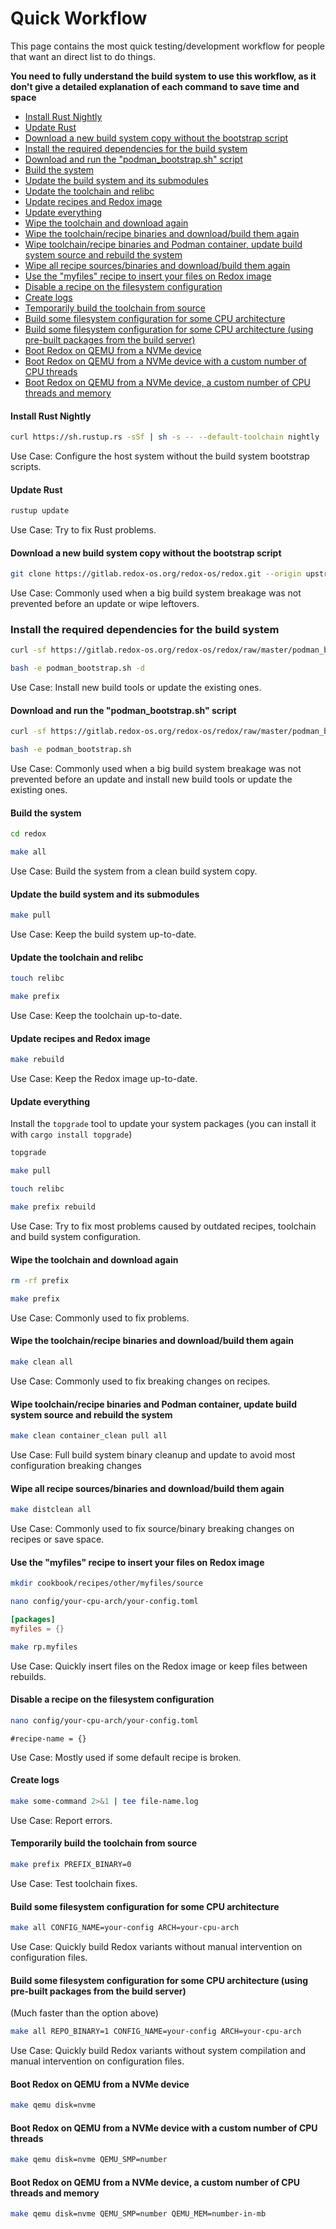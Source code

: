 # Quick Workflow

This page contains the most quick testing/development workflow for people that want an direct list to do things.

**You need to fully understand the build system to use this workflow, as it don't give a detailed explanation of each command to save time and space**

- [Install Rust Nightly](#install-rust-nightly)
- [Update Rust](#update-rust)
- [Download a new build system copy without the bootstrap script](#download-a-new-build-system-copy-without-the-bootstrap-script)
- [Install the required dependencies for the build system](#install-the-required-dependencies-for-the-build-system)
- [Download and run the "podman_bootstrap.sh" script](#download-and-run-the-podman_bootstrapsh-script)
- [Build the system](#build-the-system)
- [Update the build system and its submodules](#update-the-build-system-and-its-submodules)
- [Update the toolchain and relibc](#update-the-toolchain-and-relibc)
- [Update recipes and Redox image](#update-recipes-and-redox-image)
- [Update everything](#update-everything)
- [Wipe the toolchain and download again](#wipe-the-toolchain-and-download-again)
- [Wipe the toolchain/recipe binaries and download/build them again](#wipe-the-toolchainrecipe-binaries-and-downloadbuild-them-again)
- [Wipe toolchain/recipe binaries and Podman container, update build system source and rebuild the system](#wipe-toolchainrecipe-binaries-and-podman-container-update-build-system-source-and-rebuild-the-system)
- [Wipe all recipe sources/binaries and download/build them again](#wipe-all-recipe-sourcesbinaries-and-downloadbuild-them-again)
- [Use the "myfiles" recipe to insert your files on Redox image](#use-the-myfiles-recipe-to-insert-your-files-on-redox-image)
- [Disable a recipe on the filesystem configuration](#disable-a-recipe-on-the-filesystem-configuration)
- [Create logs](#create-logs)
- [Temporarily build the toolchain from source](#temporarily-build-the-toolchain-from-source)
- [Build some filesystem configuration for some CPU architecture](#build-some-filesystem-configuration-for-some-cpu-architecture)
- [Build some filesystem configuration for some CPU architecture (using pre-built packages from the build server)](#build-some-filesystem-configuration-for-some-cpu-architecture-using-pre-built-packages-from-the-build-server)
- [Boot Redox on QEMU from a NVMe device](#boot-redox-on-qemu-from-a-nvme-device)
- [Boot Redox on QEMU from a NVMe device with a custom number of CPU threads](#boot-redox-on-qemu-from-a-nvme-device-with-a-custom-number-of-cpu-threads)
- [Boot Redox on QEMU from a NVMe device, a custom number of CPU threads and memory](#boot-redox-on-qemu-from-a-nvme-device-a-custom-number-of-cpu-threads-and-memory)

#### Install Rust Nightly

```sh
curl https://sh.rustup.rs -sSf | sh -s -- --default-toolchain nightly
```

Use Case: Configure the host system without the build system bootstrap scripts.

#### Update Rust

```sh
rustup update
```

Use Case: Try to fix Rust problems.

#### Download a new build system copy without the bootstrap script

```sh
git clone https://gitlab.redox-os.org/redox-os/redox.git --origin upstream --recursive
```

Use Case: Commonly used when a big build system breakage was not prevented before an update or wipe leftovers.

### Install the required dependencies for the build system

```sh
curl -sf https://gitlab.redox-os.org/redox-os/redox/raw/master/podman_bootstrap.sh -o podman_bootstrap.sh
```

```sh
bash -e podman_bootstrap.sh -d
```

Use Case: Install new build tools or update the existing ones.

#### Download and run the "podman_bootstrap.sh" script

```sh
curl -sf https://gitlab.redox-os.org/redox-os/redox/raw/master/podman_bootstrap.sh -o podman_bootstrap.sh
```

```sh
bash -e podman_bootstrap.sh
```

Use Case: Commonly used when a big build system breakage was not prevented before an update and install new build tools or update the existing ones.

#### Build the system

```sh
cd redox
```

```sh
make all
```

Use Case: Build the system from a clean build system copy.

#### Update the build system and its submodules

```sh
make pull
```

Use Case: Keep the build system up-to-date.

#### Update the toolchain and relibc

```sh
touch relibc
```

```sh
make prefix
```

Use Case: Keep the toolchain up-to-date.

#### Update recipes and Redox image

```sh
make rebuild
```

Use Case: Keep the Redox image up-to-date.

#### Update everything

Install the `topgrade` tool to update your system packages (you can install it with `cargo install topgrade`)

```sh
topgrade
```

```sh
make pull
```

```sh
touch relibc
```

```sh
make prefix rebuild
```

Use Case: Try to fix most problems caused by outdated recipes, toolchain and build system configuration.

#### Wipe the toolchain and download again

```sh
rm -rf prefix
```

```sh
make prefix
```

Use Case: Commonly used to fix problems.

#### Wipe the toolchain/recipe binaries and download/build them again

```sh
make clean all
```

Use Case: Commonly used to fix breaking changes on recipes.

#### Wipe toolchain/recipe binaries and Podman container, update build system source and rebuild the system

```sh
make clean container_clean pull all
```

Use Case: Full build system binary cleanup and update to avoid most configuration breaking changes

#### Wipe all recipe sources/binaries and download/build them again

```sh
make distclean all
```

Use Case: Commonly used to fix source/binary breaking changes on recipes or save space.

#### Use the "myfiles" recipe to insert your files on Redox image

```sh
mkdir cookbook/recipes/other/myfiles/source
```

```sh
nano config/your-cpu-arch/your-config.toml
```

```toml
[packages]
myfiles = {}
```

```sh
make rp.myfiles
```

Use Case: Quickly insert files on the Redox image or keep files between rebuilds.

#### Disable a recipe on the filesystem configuration

```sh
nano config/your-cpu-arch/your-config.toml
```

```
#recipe-name = {}
```

Use Case: Mostly used if some default recipe is broken.

#### Create logs

```sh
make some-command 2>&1 | tee file-name.log
```

Use Case: Report errors.

#### Temporarily build the toolchain from source

```sh
make prefix PREFIX_BINARY=0
```

Use Case: Test toolchain fixes.

#### Build some filesystem configuration for some CPU architecture

```sh
make all CONFIG_NAME=your-config ARCH=your-cpu-arch
```

Use Case: Quickly build Redox variants without manual intervention on configuration files.

#### Build some filesystem configuration for some CPU architecture (using pre-built packages from the build server)

(Much faster than the option above)

```sh
make all REPO_BINARY=1 CONFIG_NAME=your-config ARCH=your-cpu-arch
```

Use Case: Quickly build Redox variants without system compilation and manual intervention on configuration files.

#### Boot Redox on QEMU from a NVMe device

```sh
make qemu disk=nvme
```

#### Boot Redox on QEMU from a NVMe device with a custom number of CPU threads

```sh
make qemu disk=nvme QEMU_SMP=number
```

#### Boot Redox on QEMU from a NVMe device, a custom number of CPU threads and memory

```sh
make qemu disk=nvme QEMU_SMP=number QEMU_MEM=number-in-mb
```
